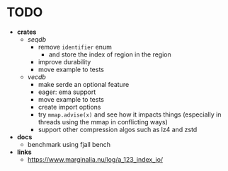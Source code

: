 # TODO

- __crates__
  - _seqdb_
    - remove `identifier` enum
      - and store the index of region in the region
    - improve durability
    - move example to tests
  - _vecdb_
    - make serde an optional feature
    - eager: ema support
    - move example to tests
    - create import options
    - try `mmap.advise(x)` and see how it impacts things (especially in threads using the mmap in conflicting ways)
    - support other compression algos such as lz4 and zstd
- __docs__
  - benchmark using fjall bench
- __links__
  - https://www.marginalia.nu/log/a_123_index_io/
